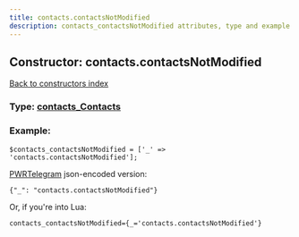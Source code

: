 ```yaml
---
title: contacts.contactsNotModified
description: contacts_contactsNotModified attributes, type and example
---
```

## Constructor: contacts.contactsNotModified  
[Back to constructors index](index.md)






### Type: [contacts\_Contacts](../types/contacts_Contacts.md)


### Example:

```
$contacts_contactsNotModified = ['_' => 'contacts.contactsNotModified'];
```  

[PWRTelegram](https://pwrtelegram.xyz) json-encoded version:

```
{"_": "contacts.contactsNotModified"}
```


Or, if you're into Lua:  


```
contacts_contactsNotModified={_='contacts.contactsNotModified'}

```


